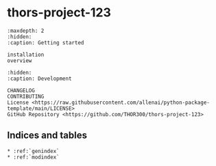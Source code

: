 # **thors-project-123**

```{toctree}
:maxdepth: 2
:hidden:
:caption: Getting started

installation
overview
```

```{toctree}
:hidden:
:caption: Development

CHANGELOG
CONTRIBUTING
License <https://raw.githubusercontent.com/allenai/python-package-template/main/LICENSE>
GitHub Repository <https://github.com/THOR300/thors-project-123>
```

## Indices and tables

```{eval-rst}
* :ref:`genindex`
* :ref:`modindex`
```
